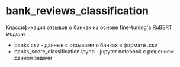# bank_reviews_classification
Классификация отзывов о банках на основе fine-tuning'а RuBERT модели 
- banks.csv - данные с отзывами о банках в формате .csv
- banks_score_classification.ipynb - jupyter notebook с решением данной задачи
